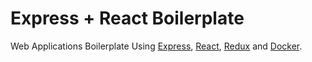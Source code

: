 # Express + React Boilerplate

<p>
  Web Applications Boilerplate Using <a href="https://expressjs.com/">Express</a>, <a href="https://reactjs.org/">React</a>, <a href="https://redux.js.org/">Redux</a> and <a href="https://www.docker.com/">Docker</a>.
</p>

